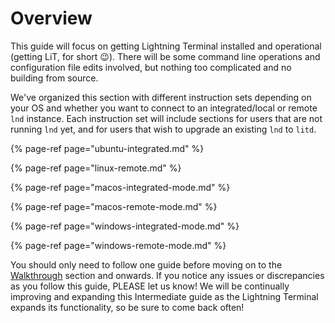 # Overview

This guide will focus on getting Lightning Terminal installed and operational \(getting LiT, for short 😉\). There will be some command line operations and configuration file edits involved, but nothing too complicated and no building from source.

We've organized this section with different instruction sets depending on your OS and whether you want to connect to an integrated/local or remote `lnd` instance. Each instruction set will include sections for users that are not running `lnd` yet, and for users that wish to upgrade an existing `lnd` to `litd`.

{% page-ref page="ubuntu-integrated.md" %}

{% page-ref page="linux-remote.md" %}

{% page-ref page="macos-integrated-mode.md" %}

{% page-ref page="macos-remote-mode.md" %}

{% page-ref page="windows-integrated-mode.md" %}

{% page-ref page="windows-remote-mode.md" %}

You should only need to follow one guide before moving on to the [Walkthrough](../walkthrough.md) section and onwards. If you notice any issues or discrepancies as you follow this guide, PLEASE let us know! We will be continually improving and expanding this Intermediate guide as the Lightning Terminal expands its functionality, so be sure to come back often!

